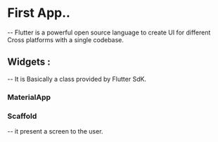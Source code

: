 # First App..
-- Flutter is a powerful open source language to create UI for different Cross platforms with a single codebase.

## Widgets :
-- It is Basically a class provided by Flutter SdK.

### MaterialApp


### Scaffold
-- it present a screen to the user.